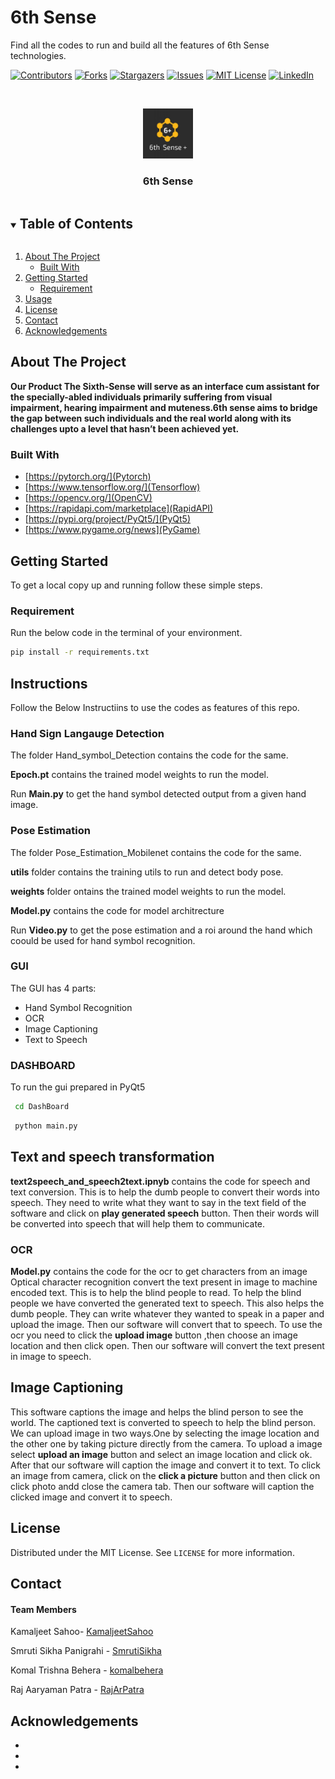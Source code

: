 # 6th Sense

Find all the codes to run and build all the features of 6th Sense technologies.






<!--
*** Thanks for checking out the Best-README-Template. If you have a suggestion
*** that would make this better, please fork the repo and create a pull request
*** or simply open an issue with the tag "enhancement".
*** Thanks again! Now go create something AMAZING! :D
***
***
***
*** To avoid retyping too much info. Do a search and replace for the following:
*** github_username, repo_name, twitter_handle, email, project_title, project_description
-->




[![Contributors][contributors-shield]][contributors-url]
[![Forks][forks-shield]][forks-url]
[![Stargazers][stars-shield]][stars-url]
[![Issues][issues-shield]][issues-url]
[![MIT License][license-shield]][license-url]
[![LinkedIn][linkedin-shield]][linkedin-url]



<!-- PROJECT LOGO -->
<br />
<p align="center">
  <a href="https://github.com/KamaljeetSahoo/6thSense">
    <img src="logo.jpeg" alt="Logo" width="80" height="80">
  </a>

  <h3 align="center">6th Sense</h3>

 
</p>



<!-- TABLE OF CONTENTS -->
<details open="open">
  <summary><h2 style="display: inline-block">Table of Contents</h2></summary>
  <ol>
    <li>
      <a href="#about-the-project">About The Project</a>
      <ul>
        <li><a href="#built-with">Built With</a></li>
      </ul>
    </li>
    <li>
      <a href="#getting-started">Getting Started</a>
      <ul>
        <li><a href="#requirements">Requirement</a></li>
      </ul>
    </li>
    <li><a href="#usage">Usage</a></li>
    <li><a href="#license">License</a></li>
    <li><a href="#contact">Contact</a></li>
    <li><a href="#acknowledgements">Acknowledgements</a></li>
  </ol>
</details>



<!-- ABOUT THE PROJECT -->
## About The Project

**Our Product The Sixth-Sense will serve as an interface cum assistant for the specially-abled individuals primarily suffering from visual impairment, hearing impairment and muteness.6th sense aims to bridge the gap between such individuals and the real world along with its challenges upto a level that hasn’t been achieved yet.**



### Built With

* [https://pytorch.org/](Pytorch)
* [https://www.tensorflow.org/](Tensorflow)
* [https://opencv.org/](OpenCV)
* [https://rapidapi.com/marketplace](RapidAPI)
* [https://pypi.org/project/PyQt5/](PyQt5)
* [https://www.pygame.org/news](PyGame)



<!-- GETTING STARTED -->
## Getting Started

To get a local copy up and running follow these simple steps.

### Requirement

Run the below code in the terminal of your environment.

  ```sh
  pip install -r requirements.txt 
  ```





<!-- USAGE EXAMPLES -->
## Instructions 

Follow the Below Instructiins to use the codes as features of this repo.
 
### Hand Sign Langauge Detection
 
The folder Hand_symbol_Detection contains the code for the same.

**Epoch.pt** contains the trained model weights to run the model.

Run **Main.py** to get the hand symbol detected output from a given hand image.


### Pose Estimation
 
The folder Pose_Estimation_Mobilenet contains the code for the same.

**utils** folder contains the training utils to run and detect body pose.

**weights** folder ontains the trained model weights to run the model.

**Model.py** contains the code for model architrecture

Run **Video.py** to get the pose estimation and a roi around the hand which coould be used for hand symbol recognition.

### GUI
The GUI has 4 parts:
* Hand Symbol Recognition
* OCR 
* Image Captioning
* Text to Speech

### DASHBOARD
To run the gui prepared in PyQt5 
 ```sh
  cd DashBoard
  ```
 ```sh
  python main.py
  ```
## Text and speech transformation

**text2speech_and_speech2text.ipnyb** contains the code for speech and text conversion. This is to help the dumb people to convert their words into speech. They need to write what they want to say in the text field of the software and click on **play generated speech** button. Then their words will be converted into speech that will help them to communicate.


### OCR

**Model.py** contains the code for the ocr to get characters from an image 
Optical character recognition convert the text present in image to machine encoded text.
This is to help the blind people to read. To help the blind people we have converted the generated text to speech.
This also helps the dumb people. They can write whatever they wanted to speak in a paper and upload the image. Then our software will convert that to speech.
To use the ocr you need to click the **upload image** button ,then choose an image location  and then click open. Then our software will convert the text present in image to speech.

## Image Captioning
This software captions the image and helps the blind person to see the world. The captioned text is converted to speech to help the blind person. We can upload image in two ways.One by selecting the image location and the other one by taking picture directly from the camera.
To upload a image select **upload an image** button and select an image location and click ok. After that our software will caption the image and convert it to text. To click an image from camera, click on the **click a picture** button and then click on click photo andd close the camera tab. Then our software will caption the clicked image and convert it to speech.





<!-- LICENSE -->
## License

Distributed under the MIT License. See `LICENSE` for more information.



<!-- CONTACT -->
## Contact
#### Team Members

Kamaljeet Sahoo- [KamaljeetSahoo](https://github.com/KamaljeetSahoo)


Smruti Sikha Panigrahi - [SmrutiSikha](https://github.com/SmrutiSikha)


Komal Trishna Behera - [komalbehera](https://github.com/komalbehera)

Raj Aaryaman Patra - [RajArPatra](https://github.com/RajArPatra)



<!-- ACKNOWLEDGEMENTS -->
## Acknowledgements

* []()
* []()
* []()





<!-- MARKDOWN LINKS & IMAGES -->
<!-- https://www.markdownguide.org/basic-syntax/#reference-style-links -->
[contributors-shield]: https://img.shields.io/github/contributors/github_username/repo.svg?style=for-the-badge
[contributors-url]: https://github.com/github_username/repo/graphs/contributors
[forks-shield]: https://img.shields.io/github/forks/github_username/repo.svg?style=for-the-badge
[forks-url]: https://github.com/github_username/repo/network/members
[stars-shield]: https://img.shields.io/github/stars/github_username/repo.svg?style=for-the-badge
[stars-url]: https://github.com/github_username/repo/stargazers
[issues-shield]: https://img.shields.io/github/issues/github_username/repo.svg?style=for-the-badge
[issues-url]: https://github.com/github_username/repo/issues
[license-shield]: https://img.shields.io/github/license/github_username/repo.svg?style=for-the-badge
[license-url]: https://github.com/github_username/repo/blob/master/LICENSE.txt
[linkedin-shield]: https://img.shields.io/badge/-LinkedIn-black.svg?style=for-the-badge&logo=linkedin&colorB=555
[linkedin-url]: https://linkedin.com/in/github_username
